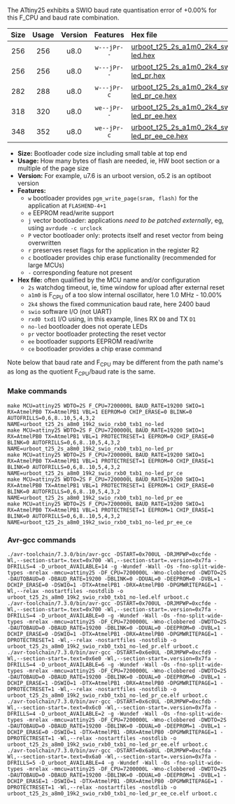 The ATtiny25 exhibits a SWIO baud rate quantisation error of +0.00% for this F_CPU and baud rate combination.

|Size|Usage|Version|Features|Hex file|
|:-:|:-:|:-:|:-:|:--|
|256|256|u8.0|`w---jPr--`|[urboot_t25_2s_a1m0_2k4_swio_rxb0_txb1_no-led.hex](https://raw.githubusercontent.com/stefanrueger/urboot.hex/main/mcus/attiny25/watchdog_2_s/internal_oscillator_a-10.00%25/%2B1m000000_hz/%2B%2B%2B2k4_baud/swio_rxb0_txb1/no-led/urboot_t25_2s_a1m0_2k4_swio_rxb0_txb1_no-led.hex)|
|256|256|u8.0|`w---jPr--`|[urboot_t25_2s_a1m0_2k4_swio_rxb0_txb1_no-led_pr.hex](https://raw.githubusercontent.com/stefanrueger/urboot.hex/main/mcus/attiny25/watchdog_2_s/internal_oscillator_a-10.00%25/%2B1m000000_hz/%2B%2B%2B2k4_baud/swio_rxb0_txb1/no-led/urboot_t25_2s_a1m0_2k4_swio_rxb0_txb1_no-led_pr.hex)|
|282|288|u8.0|`w---jPr-c`|[urboot_t25_2s_a1m0_2k4_swio_rxb0_txb1_no-led_pr_ce.hex](https://raw.githubusercontent.com/stefanrueger/urboot.hex/main/mcus/attiny25/watchdog_2_s/internal_oscillator_a-10.00%25/%2B1m000000_hz/%2B%2B%2B2k4_baud/swio_rxb0_txb1/no-led/urboot_t25_2s_a1m0_2k4_swio_rxb0_txb1_no-led_pr_ce.hex)|
|318|320|u8.0|`we--jPr--`|[urboot_t25_2s_a1m0_2k4_swio_rxb0_txb1_no-led_pr_ee.hex](https://raw.githubusercontent.com/stefanrueger/urboot.hex/main/mcus/attiny25/watchdog_2_s/internal_oscillator_a-10.00%25/%2B1m000000_hz/%2B%2B%2B2k4_baud/swio_rxb0_txb1/no-led/urboot_t25_2s_a1m0_2k4_swio_rxb0_txb1_no-led_pr_ee.hex)|
|348|352|u8.0|`we--jPr-c`|[urboot_t25_2s_a1m0_2k4_swio_rxb0_txb1_no-led_pr_ee_ce.hex](https://raw.githubusercontent.com/stefanrueger/urboot.hex/main/mcus/attiny25/watchdog_2_s/internal_oscillator_a-10.00%25/%2B1m000000_hz/%2B%2B%2B2k4_baud/swio_rxb0_txb1/no-led/urboot_t25_2s_a1m0_2k4_swio_rxb0_txb1_no-led_pr_ee_ce.hex)|

- **Size:** Bootloader code size including small table at top end
- **Usage:** How many bytes of flash are needed, ie, HW boot section or a multiple of the page size
- **Version:** For example, u7.6 is an urboot version, o5.2 is an optiboot version
- **Features:**
  + `w` bootloader provides `pgm_write_page(sram, flash)` for the application at `FLASHEND-4+1`
  + `e` EEPROM read/write support
  + `j` vector bootloader: applications *need to be patched externally*, eg, using `avrdude -c urclock`
  + `P` vector bootloader only: protects itself and reset vector from being overwritten
  + `r` preserves reset flags for the application in the register R2
  + `c` bootloader provides chip erase functionality (recommended for large MCUs)
  + `-` corresponding feature not present
- **Hex file:** often qualified by the MCU name and/or configuration
  + `2s` watchdog timeout, ie, time window for upload after external reset
  + `a1m0` is F<sub>CPU</sub> of a too slow internal oscillator, here 1.0 MHz - 10.00%
  + `2k4` shows the fixed communication baud rate, here 2400 baud
  + `swio` software I/O (not UART)
  + `rxd0 txd1` I/O using, in this example, lines RX `D0` and TX `D1`
  + `no-led` bootloader does not operate LEDs
  + `pr` vector bootloader protecting the reset vector
  + `ee` bootloader supports EEPROM read/write
  + `ce` bootloader provides a chip erase command


Note below that baud rate and F<sub>CPU</sub> may be different from the path name's as long as the quotient F<sub>CPU</sub>/baud rate is the same.

### Make commands
```
make MCU=attiny25 WDTO=2S F_CPU=7200000L BAUD_RATE=19200 SWIO=1 RX=AtmelPB0 TX=AtmelPB1 VBL=1 EEPROM=0 CHIP_ERASE=0 BLINK=0 AUTOFRILLS=0,6,8..10,5,4,3,2 NAME=urboot_t25_2s_a8m0_19k2_swio_rxb0_txb1_no-led
make MCU=attiny25 WDTO=2S F_CPU=7200000L BAUD_RATE=19200 SWIO=1 RX=AtmelPB0 TX=AtmelPB1 VBL=1 PROTECTRESET=1 EEPROM=0 CHIP_ERASE=0 BLINK=0 AUTOFRILLS=0,6,8..10,5,4,3,2 NAME=urboot_t25_2s_a8m0_19k2_swio_rxb0_txb1_no-led_pr
make MCU=attiny25 WDTO=2S F_CPU=7200000L BAUD_RATE=19200 SWIO=1 RX=AtmelPB0 TX=AtmelPB1 VBL=1 PROTECTRESET=1 EEPROM=0 CHIP_ERASE=1 BLINK=0 AUTOFRILLS=0,6,8..10,5,4,3,2 NAME=urboot_t25_2s_a8m0_19k2_swio_rxb0_txb1_no-led_pr_ce
make MCU=attiny25 WDTO=2S F_CPU=7200000L BAUD_RATE=19200 SWIO=1 RX=AtmelPB0 TX=AtmelPB1 VBL=1 PROTECTRESET=1 EEPROM=1 CHIP_ERASE=0 BLINK=0 AUTOFRILLS=0,6,8..10,5,4,3,2 NAME=urboot_t25_2s_a8m0_19k2_swio_rxb0_txb1_no-led_pr_ee
make MCU=attiny25 WDTO=2S F_CPU=7200000L BAUD_RATE=19200 SWIO=1 RX=AtmelPB0 TX=AtmelPB1 VBL=1 PROTECTRESET=1 EEPROM=1 CHIP_ERASE=1 BLINK=0 AUTOFRILLS=0,6,8..10,5,4,3,2 NAME=urboot_t25_2s_a8m0_19k2_swio_rxb0_txb1_no-led_pr_ee_ce
```

### Avr-gcc commands
```
./avr-toolchain/7.3.0/bin/avr-gcc -DSTART=0x700UL -DRJMPWP=0xcfde -Wl,--section-start=.text=0x700 -Wl,--section-start=.version=0x7fa -DFRILLS=4 -D_urboot_AVAILABLE=14 -g -Wundef -Wall -Os -fno-split-wide-types -mrelax -mmcu=attiny25 -DF_CPU=7200000L -Wno-clobbered -DWDTO=2S -DAUTOBAUD=0 -DBAUD_RATE=19200 -DBLINK=0 -DDUAL=0 -DEEPROM=0 -DVBL=1 -DCHIP_ERASE=0 -DSWIO=1 -DTX=AtmelPB1 -DRX=AtmelPB0 -DPGMWRITEPAGE=1 -Wl,--relax -nostartfiles -nostdlib -o urboot_t25_2s_a8m0_19k2_swio_rxb0_txb1_no-led.elf urboot.c
./avr-toolchain/7.3.0/bin/avr-gcc -DSTART=0x700UL -DRJMPWP=0xcfde -Wl,--section-start=.text=0x700 -Wl,--section-start=.version=0x7fa -DFRILLS=4 -D_urboot_AVAILABLE=0 -g -Wundef -Wall -Os -fno-split-wide-types -mrelax -mmcu=attiny25 -DF_CPU=7200000L -Wno-clobbered -DWDTO=2S -DAUTOBAUD=0 -DBAUD_RATE=19200 -DBLINK=0 -DDUAL=0 -DEEPROM=0 -DVBL=1 -DCHIP_ERASE=0 -DSWIO=1 -DTX=AtmelPB1 -DRX=AtmelPB0 -DPGMWRITEPAGE=1 -DPROTECTRESET=1 -Wl,--relax -nostartfiles -nostdlib -o urboot_t25_2s_a8m0_19k2_swio_rxb0_txb1_no-led_pr.elf urboot.c
./avr-toolchain/7.3.0/bin/avr-gcc -DSTART=0x6e0UL -DRJMPWP=0xcfd9 -Wl,--section-start=.text=0x6e0 -Wl,--section-start=.version=0x7fa -DFRILLS=4 -D_urboot_AVAILABLE=6 -g -Wundef -Wall -Os -fno-split-wide-types -mrelax -mmcu=attiny25 -DF_CPU=7200000L -Wno-clobbered -DWDTO=2S -DAUTOBAUD=0 -DBAUD_RATE=19200 -DBLINK=0 -DDUAL=0 -DEEPROM=0 -DVBL=1 -DCHIP_ERASE=1 -DSWIO=1 -DTX=AtmelPB1 -DRX=AtmelPB0 -DPGMWRITEPAGE=1 -DPROTECTRESET=1 -Wl,--relax -nostartfiles -nostdlib -o urboot_t25_2s_a8m0_19k2_swio_rxb0_txb1_no-led_pr_ce.elf urboot.c
./avr-toolchain/7.3.0/bin/avr-gcc -DSTART=0x6c0UL -DRJMPWP=0xcfdb -Wl,--section-start=.text=0x6c0 -Wl,--section-start=.version=0x7fa -DFRILLS=4 -D_urboot_AVAILABLE=2 -g -Wundef -Wall -Os -fno-split-wide-types -mrelax -mmcu=attiny25 -DF_CPU=7200000L -Wno-clobbered -DWDTO=2S -DAUTOBAUD=0 -DBAUD_RATE=19200 -DBLINK=0 -DDUAL=0 -DEEPROM=1 -DVBL=1 -DCHIP_ERASE=0 -DSWIO=1 -DTX=AtmelPB1 -DRX=AtmelPB0 -DPGMWRITEPAGE=1 -DPROTECTRESET=1 -Wl,--relax -nostartfiles -nostdlib -o urboot_t25_2s_a8m0_19k2_swio_rxb0_txb1_no-led_pr_ee.elf urboot.c
./avr-toolchain/7.3.0/bin/avr-gcc -DSTART=0x6a0UL -DRJMPWP=0xcfda -Wl,--section-start=.text=0x6a0 -Wl,--section-start=.version=0x7fa -DFRILLS=5 -D_urboot_AVAILABLE=4 -g -Wundef -Wall -Os -fno-split-wide-types -mrelax -mmcu=attiny25 -DF_CPU=7200000L -Wno-clobbered -DWDTO=2S -DAUTOBAUD=0 -DBAUD_RATE=19200 -DBLINK=0 -DDUAL=0 -DEEPROM=1 -DVBL=1 -DCHIP_ERASE=1 -DSWIO=1 -DTX=AtmelPB1 -DRX=AtmelPB0 -DPGMWRITEPAGE=1 -DPROTECTRESET=1 -Wl,--relax -nostartfiles -nostdlib -o urboot_t25_2s_a8m0_19k2_swio_rxb0_txb1_no-led_pr_ee_ce.elf urboot.c
```

